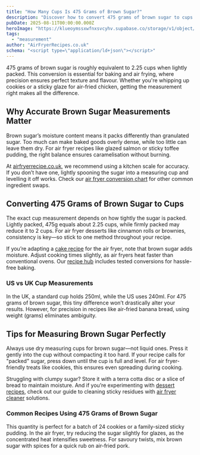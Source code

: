 ```yaml
---
title: "How Many Cups Is 475 Grams of Brown Sugar?"
description: "Discover how to convert 475 grams of brown sugar to cups for perfect baking results every time. Get accurate measurements and air fryer tips!"
pubDate: 2025-08-11T00:00:00.000Z
heroImage: "https://klueoymssxwfnxsvcyhv.supabase.co/storage/v1/object/public/md/how-many-cups-is-475-grams-of-brown-sugar-d0d47c4c.webp"
tags:
  - "measurement"
author: "AirFryerRecipes.co.uk"
schema: "<script type=\"application/ld+json\"></script>"
---
```


<p>475 grams of brown sugar is roughly equivalent to 2.25 cups when lightly packed. This conversion is essential for baking and air frying, where precision ensures perfect texture and flavour. Whether you're whipping up cookies or a sticky glaze for air-fried chicken, getting the measurement right makes all the difference.</p>

<h2>Why Accurate Brown Sugar Measurements Matter</h2>  
<p>Brown sugar’s moisture content means it packs differently than granulated sugar. Too much can make baked goods overly dense, while too little can leave them dry. For air fryer recipes like glazed salmon or sticky toffee pudding, the right balance ensures caramelisation without burning.</p>  
<p>At <a href=https://www.airfryerrecipe.co.uk/>airfryerrecipe.co.uk</a>, we recommend using a kitchen scale for accuracy. If you don’t have one, lightly spooning the sugar into a measuring cup and levelling it off works. Check our <a href=https://www.airfryerrecipe.co.uk/air-fryer-conversion-chart>air fryer conversion chart</a> for other common ingredient swaps.</p>

<h2>Converting 475 Grams of Brown Sugar to Cups</h2>  
<p>The exact cup measurement depends on how tightly the sugar is packed. Lightly packed, 475g equals about 2.25 cups, while firmly packed may reduce it to 2 cups. For air fryer desserts like cinnamon rolls or brownies, consistency is key—so stick to one method throughout your recipe.</p>  
<p>If you’re adapting a <a href=https://www.airfryerrecipe.co.uk/recipe-category/cakes>cake recipe</a> for the air fryer, note that brown sugar adds moisture. Adjust cooking times slightly, as air fryers heat faster than conventional ovens. Our <a href=https://www.airfryerrecipe.co.uk/recipes>recipe hub</a> includes tested conversions for hassle-free baking.</p>

<h3>US vs UK Cup Measurements</h3>  
<p>In the UK, a standard cup holds 250ml, while the US uses 240ml. For 475 grams of brown sugar, this tiny difference won’t drastically alter your results. However, for precision in recipes like air-fried banana bread, using weight (grams) eliminates ambiguity.</p>

<h2>Tips for Measuring Brown Sugar Perfectly</h2>  
<p>Always use dry measuring cups for brown sugar—not liquid ones. Press it gently into the cup without compacting it too hard. If your recipe calls for "packed" sugar, press down until the cup is full and level. For air fryer-friendly treats like cookies, this ensures even spreading during cooking.</p>  
<p>Struggling with clumpy sugar? Store it with a terra cotta disc or a slice of bread to maintain moisture. And if you’re experimenting with <a href=https://www.airfryerrecipe.co.uk/recipe-category/dessert>dessert recipes</a>, check out our guide to cleaning sticky residues with <a href=https://www.airfryerrecipe.co.uk/air-fryer-cleaner>air fryer cleaner</a> solutions.</p>

<h3>Common Recipes Using 475 Grams of Brown Sugar</h3>  
<p>This quantity is perfect for a batch of 24 cookies or a family-sized sticky pudding. In the air fryer, try reducing the sugar slightly for glazes, as the concentrated heat intensifies sweetness. For savoury twists, mix brown sugar with spices for a quick rub on air-fried pork.</p>